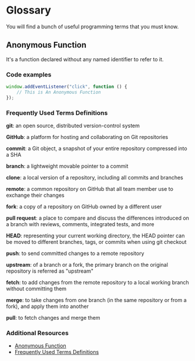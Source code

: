 # Glossary

You will find a bunch of useful programming terms that you must know.

## Anonymous Function

It's a function declared without any named identifier to refer to it.

### Code examples

```javascript
window.addEventListener("click", function () {
    // This is An Anonymous Function
});
```

### Frequently Used Terms Definitions

**git**: an open source, distributed version-control system

**GitHub**: a platform for hosting and collaborating on Git repositories

**commit**: a Git object, a snapshot of your entire repository compressed into a SHA

**branch**: a lightweight movable pointer to a commit

**clone**: a local version of a repository, including all commits and branches

**remote**: a common repository on GitHub that all team member use to exchange their changes

**fork**: a copy of a repository on GitHub owned by a different user

**pull request**: a place to compare and discuss the differences introduced on a branch with reviews, comments, integrated
tests, and more

**HEAD**: representing your current working directory, the HEAD pointer can be moved to different branches, tags, or commits
when using git checkout

**push**: to send committed changes to a remote repository

**upstream**: of a branch or a fork, the primary branch on the original repository is referred as "upstream"

**fetch**: to add changes from the remote repository to a local working branch without committing them

**merge**: to take changes from one branch (in the same repository or from a fork), and apply them into another

**pull**: to fetch changes and merge them

### Additional Resources

- [Anonymous Function](https://en.wikipedia.org/wiki/Anonymous_function)
- [Frequently Used Terms Definitions](https://docs.github.com/en/get-started/quickstart/github-glossary)
